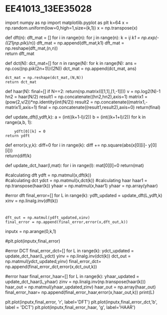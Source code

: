 # EE41013_13EE35028

import numpy as np
import matplotlib.pyplot as plt
k=64
x = np.random.uniform(low=0,high=1,size=(k,1))
x = np.transpose(x)

def dft(n):
    dft_mat = []
    for i in range(n):
        for j in range(n):
            k = i*j
            k1 = np.exp(-((2*1j*np.pi*k)/n))
            dft_mat = np.append(dft_mat,k1)
    dft_mat = np.reshape(dft_mat,(n,n))      
    return dft_mat   

def dct(N):
    dct_mat=[]
    for n in range(N):
        for k in range(N):
            ans = np.cos((np.pi*k*(2*n+1))/(2*N))
            dct_mat = np.append(dct_mat, ans)
            
    dct_mat = np.reshape(dct_mat,(N,N))   
    return dct_mat

def haar(N):
    final=[]
    if N==2:
        return(np.matrix(([1,1],[1,-1])))
    v = np.log2(N)-1
    hn2 = haar(N/2)
    result1 = np.concatenate((hn2,hn2),axis=1)
    matrix1 = (pow(2,v/2))*np.identity(int(N/2))
    result2 = np.concatenate((matrix1,-matrix1),axis=1)
    final = np.concatenate((result1,result2),axis=0)
    return(final)
        
def update_dft(l,ydft,k):
    a = (int((k+1-l)/2))
    b = (int((k+1+l)/2))
    for k in range(a,b, 1):
    
        ydft[0][k] = 0
    return ydft        

def error(x,y,k):
    diff=0
    for i in range(k):
        diff += np.square(abs(x[0][i]- y[0][i]))  
    return(diff/k)

def update_dct_haar(l,mat):
    for i in range(l):
        mat[0][l]=0
    return(mat)    
  
#calculating dft
ydft = np.matmul(x,dft(k))   
#calculating dct
ydct = np.matmul(x,dct(k))
#calculating haar
haar1 = np.transpose(haar(k))
yhaar = np.matmul(x,haar1)
yhaar = np.array(yhaar)
  
#error dft
final_error=[] 
for L in range(k):
    ydft_updated = update_dft(L,ydft,k)
    xinv = np.linalg.inv(dft(k))
#    
    dft_out = np.matmul(ydft_updated,xinv)
    final_error = np.append(final_error,error(x,dft_out,k))
 
inputx = np.arange(0,k,1) 

#plt.plot(inputx,final_error)      
   
#error DCT
final_error_dct=[] 
for L in range(k):
    ydct_updated = update_dct_haar(L,ydct)
    yinv = np.linalg.inv(dct(k))
    dct_out = np.matmul(ydct_updated,yinv)
    final_error_dct= np.append(final_error_dct,error(x,dct_out,k))

#error haar
final_error_haar=[] 
for L in range(k):
    yhaar_updated = update_dct_haar(L,yhaar)
    zinv = np.linalg.inv(np.transpose(haar(k)))
    haar_out = np.matmul(yhaar_updated,zinv)
    haar_out = np.array(haar_out)
    final_error_haar= np.append(final_error_haar,error(x,haar_out,k))
    print(L)



plt.plot(inputx,final_error, 'r', label='DFT') 
plt.plot(inputx,final_error_dct,'b', label = 'DCT') 
plt.plot(inputx,final_error_haar, 'g', label='HAAR')
